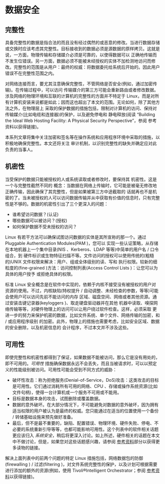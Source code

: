 # 数据安全

## 完整性

具备完整性的数据是指合法的而且没有经过偶然的或恶意的修改。当进行数据存储或交换时应该考虑其完整性。目标接收到的数据必须是源数据的原样拷贝。这就是说，一方面，物理传输和存储媒介必须是可靠的，以使得数据可以 正确地传输而不发生位错误。另一方面，数据必须不能被未经授权的实体不加检测地访问而修改。完整性的范围是从用户：最终的权威：将数据委托给系统后开始的。因此用户错误不在完整性范围之内。

对网络连接而言，要尤其注意确保完整性，不管网络是否安全(例如，通过加密传输)。在传输过程中，可以访问 传输媒介的第三方可能会重新路由或者修改数据。涉及网络的物理环境和互联的计算机的完整性的方面并不特定于 Linux，而是对所有计算机安装来说都是如此；因而这也超出了本文的范围。无论如何，除了其他方法之外，在物理层上 采取的保护数据的措施包括，限制对计算机的访问、保持对传输媒介(比如电缆和连接器)的保护，以及避免停电和 静电释放(阅读 “Building the Ideal Web Hosting Facility: A Physical Security Perspective”，参阅 参考资料以获得链接)。

本系列文章将集中关注加密和签名等在操作系统和应用程序环境中采取的措施，以积极地确保完整性。本文还将关注 审计机制，以识别完整性的缺失并确定应对此负责的当事人。

## 机密性

当受保护的数据只能被授权的人或系统读取或者修改时，要保持其 机密性。这是一个与完整性截然不同的 概念：当数据在网络上传输时，它可能是被毫无修改地正确传输，因此确保了其完整性，但是如果被第三方中途截取的 话就再也不是机密的了。当未被授权的人可以访问数据传输并从中获取有价值的信息时，只有完整性是不够的。数据的机密性引出了三个更深入的问题：

- 谁希望访问数据？(认证)
- 哪些数据可以被访问？(授权)
- 如何保护数据不受未授权的访问？

Linux 有若干方法可以确保试图访问数据的实体是其所宣称的那一个。通过 Pluggable Authentication Modules(PAM )，您可以 实现一些认证策略，从存储在本地机器上一个集中目录(NIS 、Kerberos、LDAP 等等)中简单的用户名 / 口令组合，到 硬件标识或生物特征扫描不等。文件访问的授权可以使用传统的(粗糙的)UNIX 文件权限来解决：用户、组或全体级别的读、写和 执行权限。较新的细粒度的(fine-grained )方法：访问控制列表(Access Control Lists )：让您可以为具体的用户授予 或拒绝具体的权限。

标准 Linux 安全概念是在软件中实现的，依赖于内核不接受没有被授权的用户对资源的使用。不过，内核缺陷(特权提升 / 自动调整、未经检查的参数，等等)可能会使用户可以访问先前不能访问的内存 区域、磁盘空间、网络或者其他资源。通过安装击键记录器(keyloggers )、取走硬盘驱动器并在其他 机器中读取、嗅探网络传输等等，对硬件物理上的访问可以让用户绕过软件检查。这样，必须采取 更进一步的努力来保护机密的数据，比如文件系统、单个文件、网络传输的加密，和 / 或应用程序级别 的加密。此外，物理上的措施也需要考虑，比如安全区域、数据的安全删除，以及机密信息的 会计程序，不过本文并不涉及这些。

## 可用性

即使完整性和机密性都得到了保证，如果数据不能被访问，那么它是没有用处的，即不可用的。_可用性_ 措施确保数据永远不会丢失，而且当被请求时，可以以预定义的性能级别被访问。可用性可能会受到不同方式的威胁：

- 破坏性攻击：称为拒绝服务(Denial-of-Service，DoS)攻击：这类攻击的目标是可用性。它们通过消耗所有可用的网络、CPU 、存储或操作系统资源(比如文件句柄)，使得一台计算机或一个服务不可用或不能用。
- 目标是数据本身的攻击，试图删除或覆盖数据。
- 数据的意外破坏。在大部分情况下，不可能避免对数据的意外破坏，因为拥有适当权限的用户被认为是最终的权威。您只能通过在适当的位置使用一个备份 / 转储基础设施来预先做好准备。
- 最后，但不是最不重要的，缺陷、配置错误、物理环境、硬件失败、停电、不必要的系统重新引导等等，也都可能影响可用性。这个列表中的软件相关话题更应该归入 _系统安全_，稍后将更深入讨论。如上所述，硬件相关的话题在本文中不做讨论，但是，如果您对这些话题感兴趣，请参阅 [参考资料](http://www.ibm.com/developerworks/cn/linux/l-seclnx1.html#resources)部分以获得更多读物的链接。

解决上面列表中的前两个问题的特定 Linux 措施包括，网络数据包的防御(firewalling ) / 过滤(filtering )，对文件系统完整性的保护，以及计划可根据需要进行添加的额外的资源(例如，使用 Tivoli®Intelligent Orchestrator；参阅 [参考资料](http://www.ibm.com/developerworks/cn/linux/l-seclnx1.html#resources)以获得链接)。
